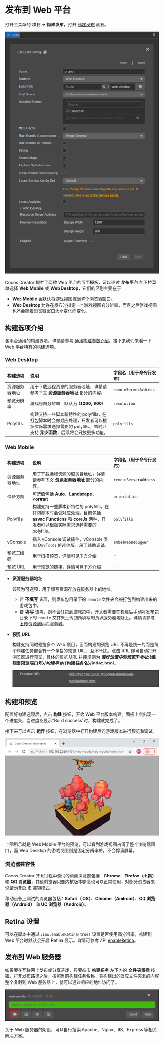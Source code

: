 # 发布到 Web 平台

打开主菜单的 **项目 -> 构建发布**，打开 [构建发布](build-panel.md) 面板。

![web](publish-web/web.png)

Cocos Creator 提供了两种 Web 平台的页面模板，可以通过 **发布平台** 的下拉菜单选择 **Web Mobile** 或 **Web Desktop**，它们的区别主要在于：
- **Web Mobile** 会默认将游戏视图撑满整个浏览器窗口。
- **Web Desktop** 允许在发布时指定一个游戏视图的分辨率，而且之后游戏视图也不会随着浏览器窗口大小变化而变化。

## 构建选项介绍

各平台通用的构建选项，详情请参考 [通用构建参数介绍](build-options.md)。接下来我们来看一下 Web 平台特有的构建选项。

### Web Desktop

| 构建选项 | 说明 | 字段名（用于命令行发布） |
| :--- | :--- | :--- |
| 资源服务器地址 | 用于下载远程资源的服务器地址，详情请参考下文 **资源服务器地址** 部分的内容。 | `remoteServerAddress` |
| 预览分辨率 | 游戏视图分辨率，默认为 **(1280, 960)** | `resolution` |
| Polyfills | 构建支持一些脚本新特性的 polyfills，在打包脚本时会做对应处理，开发者可以根据实际需求选择需要的 polyfills。暂时只支持 **异步函数**，后续将会开放更多功能。| `polyfills` |

### Web Mobile

| 构建选项 | 说明 | 字段名（用于命令行发布） |
| :--- | :--- | :--- |
| 资源服务器地址 | 用于下载远程资源的服务器地址，详情请参考下文 **资源服务器地址** 部分的内容。 | `remoteServerAddress` |
| 设备方向 | 可选值包括 **Auto**、**Landscape**、**Portrait** | `orientation` |
| Polyfills | 构建支持一些脚本新特性的 polyfills，在打包脚本时会做对应处理，目前包括 **async Functions** 和 **coreJs** 两种，开发者可以根据实际需求选择需要的 polyfills。 | `polyfills` |
| vConsole | 插入 vConsole 调试插件，vConsole 类似 DevTools 的迷你版，用于辅助调试。 | `embedWebDebugger` |
| 预览二维码 | 用于扫描预览，详情可见下方介绍 | - |
| 预览 URL | 用于预览的链接，详情可见下方介绍 | - |

- **资源服务器地址**

  该项为可选项，用于填写资源存放在服务器上的地址。

    - 若 **不填写** 该项，则发布包目录下的 `remote` 文件夹会被打包到构建出来的游戏包中。
    - 若 **填写** 该项，则不会打包到游戏包中，开发者需要在构建后手动将发布包目录下的 `remote` 文件夹上传到所填写的资源服务器地址上。详情请参考 [上传资源到远程服务器](../../asset/cache-manager.md)。

- **预览 URL**

  构建支持同时预览多个 Web 项目，因而构建的预览 URL 不再是统一的而是每个构建任务都会有一个单独的预览 URL，互不干扰。点击 URL 即可自动打开浏览器进行预览，具体的预览 URL 拼接规则为 **${偏好设置中的预览 IP 地址}:${编辑器预览端口号}/${构建平台}/${构建任务名}/index.html**。

  ![preview-url](publish-web/preview-url.png)

## 构建和预览

配置好构建选项后，点击 **构建** 按钮，开始 Web 平台版本构建。面板上会出现一个进度条，当进度条显示“Build success”时，构建就完成了。

接下来可以点击 **运行** 按钮，在浏览器中打开构建后的游戏版本进行预览和调试。

![web mobile](publish-web/web-mobile.png)

上图所示就是 Web Mobile 平台的预览，可以看到游戏视图占满了整个浏览器窗口，而 Web Desktop 的游戏视图则是固定分辨率的，不会撑满屏幕。

### 浏览器兼容性

Cocos Creator 开发过程中测试的桌面浏览器包括：**Chrome**、**Firefox（火狐）** 和 **QQ 浏览器**，其他浏览器只要内核版本够高也可以正常使用，对部分浏览器来说请勿开启 IE 兼容模式。

移动设备上测试的浏览器包括：**Safari（iOS）**、**Chrome（Android）**、**QQ 浏览器（Android）** 和 **UC 浏览器（Android）**。

## Retina 设置

可以在脚本中通过 `view.enableRetina(true)` 设置是否使用高分辨率，构建到 Web 平台时默认会开启 Retina 显示。详情可参考 API [enableRetina](%__APIDOC__%/zh/#/docs/3.3/zh/core/Class/View?id=enableretina)。

## 发布到 Web 服务器

如果要在互联网上发布或分享游戏，只要点击 **构建任务** 左下方的 **文件夹图标** 按钮，打开发布路径之后，按照当前构建任务名称，将构建出的对应文件夹里的内容整个复制到 Web 服务器上，就可以通过相应的地址访问了。

![web mobile](publish-web/web-folder.png)

关于 Web 服务器的架设，可以自行搜索 Apache、Nginx、IIS、Express 等相关解决方案。
